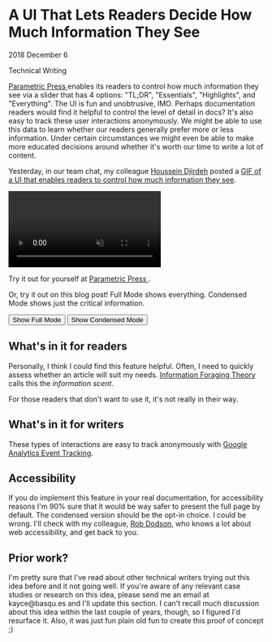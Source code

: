 <script async src="https://www.googletagmanager.com/gtag/js?id=UA-130586347-1"></script>
<script>
  window.dataLayer = window.dataLayer || [];
  function gtag(){dataLayer.push(arguments);}
  gtag('js', new Date());
  gtag('config', 'UA-130586347-1');
</script>

<h1 id="title">
  A UI That Lets Readers Decide How Much
  Information They See
</h1>

<p id="time">
  <time datetime="2018-12-06">2018 December 6</time>
</p>

<p id="category">Technical Writing</p>

<p id="summary">
  <a target="_blank" rel="noopener" href="https://parametric.press/">
    Parametric Press
  </a> enables its readers to control how much information they see via a
  slider that has 4 options: "TL;DR", "Essentials", "Highlights", and "Everything".
  The UI is fun and unobtrusive, IMO. Perhaps documentation readers would find
  it helpful to control the level of detail in docs? It's also easy to
  track these user interactions anonymously. 
  We might be able to use this data to learn whether our readers generally prefer more or
  less information. Under certain circumstances we might even be able to make more
  educated decisions around whether it's worth our time to write a lot of content.
</p>

Yesterday, in our team chat, my colleague [Houssein Djirdeh](https://twitter.com/hdjirdeh)
posted a [GIF of a UI that enables readers to control
how much information they see](/media/parametric.mp4).

<video autoplay loop muted playsinline style="max-width:100%">
  <source src="/media/parametric.mp4" type="video/mp4">
</video>

Try it out for yourself at
<a target="_blank" rel="noopener" href="https://parametric.press/">
  Parametric Press
</a>.

Or, try it out on this blog post! Full Mode shows everything.
Condensed Mode shows just the critical information.

<button class="controls--everything">
  Show Full Mode
</button>

<button class="controls--essentials">
  Show Condensed Mode
</button>

<h2 class="info--everything">Web development is a useful skill for technical writers</h2>

<p class="info--everything">
  Building websites is really fun. It also enables you to experiment with your
  documentation site, like I did with this post. If you're in an industry that mainly
  publishes its documentation to the web, consider web development as a means towards
  possibly advancing your technical writing career.
</p>

<p class="info--everything">
   It was really helpful for me to be able to have a working prototype in mind as I
   wrote down my thoughts about this feature. It enabled me to get a glimpse at its
   opportunities and drawbacks. Of course, this is nothing new to us technical writers.
   To understand something, you have to use it yourself.
</p>

<h2>What's in it for readers</h2>

[IFT]: https://en.wikipedia.org/wiki/Information_foraging

Personally, I think I could find this feature helpful. Often, I need to quickly assess
whether an article will suit my needs. [Information Foraging Theory][IFT] calls
this the *information scent*.

For those readers that don't want to use it, it's not really in their way.

<h2>What's in it for writers</h2>

These types of interactions are easy to track anonymously
with <a href="https://developers.google.com/analytics/devguides/collection/analyticsjs/events"
target="_blank" rel="noopener">Google Analytics Event Tracking</a>.



<h2 id="accessibility">Accessibility</h2>

<p>
  If you do implement this feature in your real documentation, for accessibility reasons
  I'm 90% sure that it would be way safer to present the full page by default. The condensed version
  should be the opt-in choice. I could be wrong. I'll check with my colleague,
  <a href="https://twitter.com/rob_dodson" target="_blank" rel="noopener">Rob
  Dodson</a>, who knows a lot about web accessibility, and get back to you.
</p>

<h2>Prior work?</h2>

<p>
  I'm pretty sure that I've read about other technical writers trying out this idea before
  and it not going well. If you're aware of any relevant case studies or research
  on this idea, please send me an email at kayce@basqu.es and I'll update this
  section. I can't recall much discussion about this
  idea within the last couple of years, though, so I figured I'd resurface it. Also, it
  was just fun plain old fun to create this proof of concept ;)
</p>

<p class="info--everything">
  Aww yeaaah, look at you, being all curious and adventurous. I see you. I dig it.
</p>

<h2 class="info--everything">Do as I say, not as I do</h2>

<p class="info--everything">
  I'm showing the condensed version of this blog post by default.
  I did it for dramatic effect. As I said in <a href="#accessibility">Accessibility</a>,
  I'm 90% sure that if you add this feature to real docs, you must show the full page by default.
</p>

<h2 class="info--everything">Automating the process of creating summaries</h2>

<p class="info--everything">
  If you put summaries at the bottom of your docs, this feature might open up an
  interesting new workflow for you. Rather than manually writing up your summaries,
  suppose you just marked up your content as high-priority or low-priority and then put an
  "Enter Summary Mode" button where you would usually put the manually-written summary content.
  When the user clicks, you enter condensed mode. This would also help you track how many
  users actually care about seeing summaries. Again, you can use Google Analytics Event Tracking
  to do that.
</p>

<h2 class="info--everything">Mode overload?</h2>

<p class="info--everything">
  Parametric Press provides 4 modes. That seems excessive to me. It also seems like
  it would cause analysis paralysis for the poor writer who had to classify each block
  of content. This is just my first impression. I'll try to contact the Parametric Press
  people and see what they say about the usefulness of 4 modes.
</p>

<h2 class="info--everything">Implementation</h2>

<style>
  .info--everything {
    display: none;
  }
  .info--everything__visible {
    display: block;
  }
</style>

<script>
  const everything = document.querySelector('.controls--everything');
  const essentials = document.querySelector('.controls--essentials');
  essentials.disabled = true;
  everything.addEventListener('click', () => {
    document.querySelectorAll('.info--everything').forEach(el => {
      el.classList.add('info--everything__visible');
    });
    essentials.disabled = false;
    everything.disabled = true;
    gtag('event', 'click', {
      'event_category': 'Viewing Mode',
      'event_label': 'Full',
      'value': 1
    });
  });
  essentials.addEventListener('click', () => {
    document.querySelectorAll('.info--everything').forEach(el => {
      el.classList.remove('info--everything__visible');
    });
    essentials.disabled = true;
    everything.disabled = false;
    gtag('event', 'click', {
      'event_category': 'Viewing Mode',
      'event_label': 'Condensed',
      'value': 1
    });
  });
</script>

<h2 class="info--everything">If you want this feature, I can help you implement</h2>

<p class="info--everything">
   I don't think I'll be able to do this in any Google documentation without a significant
   amount of work. But if you're game to try it, I'm game to implement it for you.
   Email me at kayce@basques. It'll probably only be feasible if you build your site with
   a static site generator, like Hugo or Jekyll.
</p>


